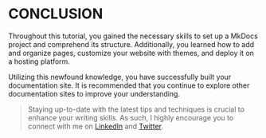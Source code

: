 # CONCLUSION

Throughout this tutorial, you gained the necessary skills to set up a MkDocs project and comprehend its structure. Additionally, you learned how to add and organize pages, customize your website with themes, and deploy it on a hosting platform.

Utilizing this newfound knowledge, you have successfully built your documentation site. It is recommended that you continue to explore other documentation sites to improve your understanding.

> Staying up-to-date with the latest tips and techniques is crucial to enhance your writing skills. As such, I highly encourage you to connect with me on [LinkedIn](https://www.linkedin.com/in/victoriaedjohnson/) and [Twitter](https://twitter.com/EdikanVickie).
